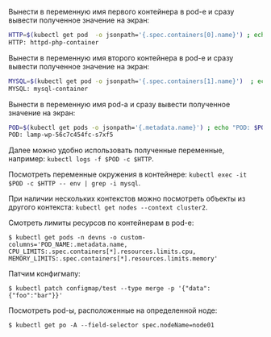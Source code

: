 Вынести в переменную имя первого контейнера в pod-е и сразу вывести полученное значение на экран:

```bash
HTTP=$(kubectl get pod  -o jsonpath='{.spec.containers[0].name}') ; echo "HTTP: $HTTP"
HTTP: httpd-php-container
```

Вынести в переменную имя второго контейнера в pod-е и сразу вывести полученное значение на экран:

```bash
MYSQL=$(kubectl get pod -o jsonpath='{.spec.containers[1].name}')  ; echo "MYSQL: $MYSQL"
MYSQL: mysql-container
```

Вынести в переменную имя pod-а и сразу вывести полученное значение на экран:

```bash
POD=$(kubectl get pods -o jsonpath='{.metadata.name}') ; echo "POD: $POD"
POD: lamp-wp-56c7c454fc-s7xf5
```

Далее можно удобно использовать полученные переменные, например: `kubectl logs -f $POD -c $HTTP`.

Посмотреть переменные окружения в контейнере: `kubectl exec -it $POD -c $HTTP -- env | grep -i mysql`.

При наличии нескольких контекстов можно посмотреть объекты из другого контекста: `kubectl get nodes --context cluster2`.

Смотреть лимиты ресурсов по контейнерам в pod-е:

```shell
$ kubectl get pods -n devns -o custom-columns='POD_NAME:.metadata.name, CPU_LIMITS:.spec.containers[*].resources.limits.cpu, MEMORY_LIMITS:.spec.containers[*].resources.limits.memory'
```

Патчим конфигмапу:

```shell
$ kubectl patch configmap/test --type merge -p '{"data":{"foo":"bar"}}'
```

Посмотреть pod-ы, расположенные на определенной ноде:

```shell
$ kubectl get po -A --field-selector spec.nodeName=node01
```